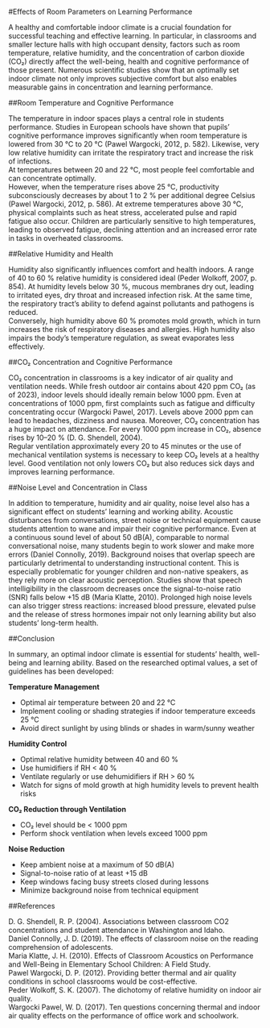 #Effects of Room Parameters on Learning Performance

A healthy and comfortable indoor climate is a crucial foundation for successful teaching and effective learning. In particular, in classrooms and smaller lecture halls with high occupant density, factors such as room temperature, relative humidity, and the concentration of carbon dioxide (CO₂) directly affect the well-being, health and cognitive performance of those present. Numerous scientific studies show that an optimally set indoor climate not only improves subjective comfort but also enables measurable gains in concentration and learning performance.

##Room Temperature and Cognitive Performance

The temperature in indoor spaces plays a central role in students performance. Studies in European schools have shown that pupils’ cognitive performance improves significantly when room temperature is lowered from 30 °C to 20 °C (Pawel Wargocki, 2012, p. 582). Likewise, very low relative humidity can irritate the respiratory tract and increase the risk of infections.  
At temperatures between 20 and 22 °C, most people feel comfortable and can concentrate optimally.  
However, when the temperature rises above 25 °C, productivity subconsciously decreases by about 1 to 2 % per additional degree Celsius (Pawel Wargocki, 2012, p. 586). At extreme temperatures above 30 °C, physical complaints such as heat stress, accelerated pulse and rapid fatigue also occur. Children are particularly sensitive to high temperatures, leading to observed fatigue, declining attention and an increased error rate in tasks in overheated classrooms.

##Relative Humidity and Health

Humidity also significantly influences comfort and health indoors. A range of 40 to 60 % relative humidity is considered ideal (Peder Wolkoff, 2007, p. 854). At humidity levels below 30 %, mucous membranes dry out, leading to irritated eyes, dry throat and increased infection risk. At the same time, the respiratory tract’s ability to defend against pollutants and pathogens is reduced.  
Conversely, high humidity above 60 % promotes mold growth, which in turn increases the risk of respiratory diseases and allergies. High humidity also impairs the body’s temperature regulation, as sweat evaporates less effectively.

##CO₂ Concentration and Cognitive Performance

CO₂ concentration in classrooms is a key indicator of air quality and ventilation needs. While fresh outdoor air contains about 420 ppm CO₂ (as of 2023), indoor levels should ideally remain below 1000 ppm. Even at concentrations of 1000 ppm, first complaints such as fatigue and difficulty concentrating occur (Wargocki Pawel, 2017). Levels above 2000 ppm can lead to headaches, dizziness and nausea. Moreover, CO₂ concentration has a huge impact on attendance. For every 1000 ppm increase in CO₂, absence rises by 10–20 % (D. G. Shendell, 2004).  
Regular ventilation approximately every 20 to 45 minutes or the use of mechanical ventilation systems is necessary to keep CO₂ levels at a healthy level. Good ventilation not only lowers CO₂ but also reduces sick days and improves learning performance.

##Noise Level and Concentration in Class

In addition to temperature, humidity and air quality, noise level also has a significant effect on students’ learning and working ability. Acoustic disturbances from conversations, street noise or technical equipment cause students attention to wane and impair their cognitive performance. Even at a continuous sound level of about 50 dB(A), comparable to normal conversational noise, many students begin to work slower and make more errors (Daniel Connolly, 2019). Background noises that overlap speech are particularly detrimental to understanding instructional content. This is especially problematic for younger children and non-native speakers, as they rely more on clear acoustic perception. Studies show that speech intelligibility in the classroom decreases once the signal-to-noise ratio (SNR) falls below +15 dB (Maria Klatte, 2010). Prolonged high noise levels can also trigger stress reactions: increased blood pressure, elevated pulse and the release of stress hormones impair not only learning ability but also students’ long-term health.

##Conclusion

In summary, an optimal indoor climate is essential for students’ health, well-being and learning ability. Based on the researched optimal values, a set of guidelines has been developed:

**Temperature Management**  
-	Optimal air temperature between 20 and 22 °C   
-	Implement cooling or shading strategies if indoor temperature exceeds 25 °C  
-	Avoid direct sunlight by using blinds or shades in warm/sunny weather

**Humidity Control**  
-	Optimal relative humidity between 40 and 60 %  
-	Use humidifiers if RH < 40 %  
-	Ventilate regularly or use dehumidifiers if RH > 60 %  
-	Watch for signs of mold growth at high humidity levels to prevent health risks

**CO₂ Reduction through Ventilation**  
-	CO₂ level should be < 1000 ppm  
-	Perform shock ventilation when levels exceed 1000 ppm  

**Noise Reduction**  
-	Keep ambient noise at a maximum of 50 dB(A)  
-	Signal-to-noise ratio of at least +15 dB  
-	Keep windows facing busy streets closed during lessons  
-	Minimize background noise from technical equipment  

##References

D. G. Shendell, R. P. (2004). Associations between classroom CO2 concentrations and student attendance in Washington and Idaho.  
Daniel Connolly, J. D. (2019). The effects of classroom noise on the reading comprehension of adolescents.  
Maria Klatte, J. H. (2010). Effects of Classroom Acoustics on Performance and Well-Being in Elementary School Children: A Field Study.  
Pawel Wargocki, D. P. (2012). Providing better thermal and air quality conditions in school classrooms would be cost-effective.  
Peder Wolkoff, S. K. (2007). The dichotomy of relative humidity on indoor air quality.  
Wargocki Pawel, W. D. (2017). Ten questions concerning thermal and indoor air quality effects on the performance of office work and schoolwork.  